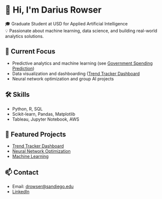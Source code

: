 # 👋 Hi, I'm Darius Rowser

🎓 Graduate Student at USD for Applied Artificial Intelligence  
💡 Passionate about machine learning, data science, and building real-world analytics solutions.

## 🚀 Current Focus
- Predictive analytics and machine learning (see [Government Spending Prediction](link-to-repo))
- Data visualization and dashboarding ([Trend Tracker Dashboard]((https://github.com/Drowser2430/trend-tracker-dashboard.git))
- Neural network optimization and group AI projects

## 🛠️ Skills
- Python, R, SQL
- Scikit-learn, Pandas, Matplotlib
- Tableau, Jupyter Notebook, AWS

## 📌 Featured Projects
- [Trend Tracker Dashboard](https://github.com/Drowser2430/trend-tracker-dashboard.git)
- [Neural Network Optimization](link-to-repo)
- [Machine Learning](https://github.com/Drowser2430/usd-ml-projects.git)

## 📫 Contact
- Email: drowser@sandiego.edu
- [LinkedIn](https://www.linkedin.com/in/dariusrowser/)


